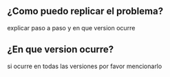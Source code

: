 ## ¿Como puedo replicar el problema?

explicar paso a paso y en que version ocurre

## ¿En que version ocurre?
si ocurre en todas las versiones por favor mencionarlo

